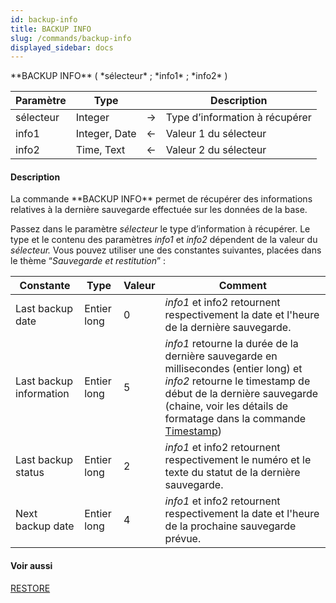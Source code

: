 ```yaml
---
id: backup-info
title: BACKUP INFO
slug: /commands/backup-info
displayed_sidebar: docs
---
```


<!--REF #_command_.BACKUP INFO.Syntax-->**BACKUP INFO** ( *sélecteur* ; *info1* ; *info2* )<!-- END REF-->
<!--REF #_command_.BACKUP INFO.Params-->
| Paramètre | Type |  | Description |
| --- | --- | --- | --- |
| sélecteur | Integer | &#8594;  | Type d’information à récupérer |
| info1 | Integer, Date | &#8592; | Valeur 1 du sélecteur |
| info2 | Time, Text | &#8592; | Valeur 2 du sélecteur |

<!-- END REF-->

#### Description 

<!--REF #_command_.BACKUP INFO.Summary-->La commande **BACKUP INFO** permet de récupérer des informations relatives à la dernière sauvegarde effectuée sur les données de la base.<!-- END REF-->

Passez dans le paramètre *sélecteur* le type d’information à récupérer. Le type et le contenu des paramètres *info1* et *info2* dépendent de la valeur du *sélecteur.* Vous pouvez utiliser une des constantes suivantes, placées dans le thème “*Sauvegarde et restitution*” : 

| Constante               | Type        | Valeur | Comment                                                                                                                                                                                                                                   |
| ----------------------- | ----------- | ------ | ----------------------------------------------------------------------------------------------------------------------------------------------------------------------------------------------------------------------------------------- |
| Last backup date        | Entier long | 0      | *info1* et info2 retournent respectivement la date et l'heure de la dernière sauvegarde.                                                                                                                                                  |
| Last backup information | Entier long | 5      | *info1* retourne la durée de la dernière sauvegarde en millisecondes (entier long) et *info2* retourne le timestamp de début de la dernière sauvegarde (chaine, voir les détails de formatage dans la commande [Timestamp](timestamp.md)) |
| Last backup status      | Entier long | 2      | *info1* et info2 retournent respectivement le numéro et le texte du statut de la dernière sauvegarde.                                                                                                                                     |
| Next backup date        | Entier long | 4      | *info1* et info2 retournent respectivement la date et l'heure de la prochaine sauvegarde prévue.                                                                                                                                          |

#### Voir aussi 

[RESTORE](restore.md)  